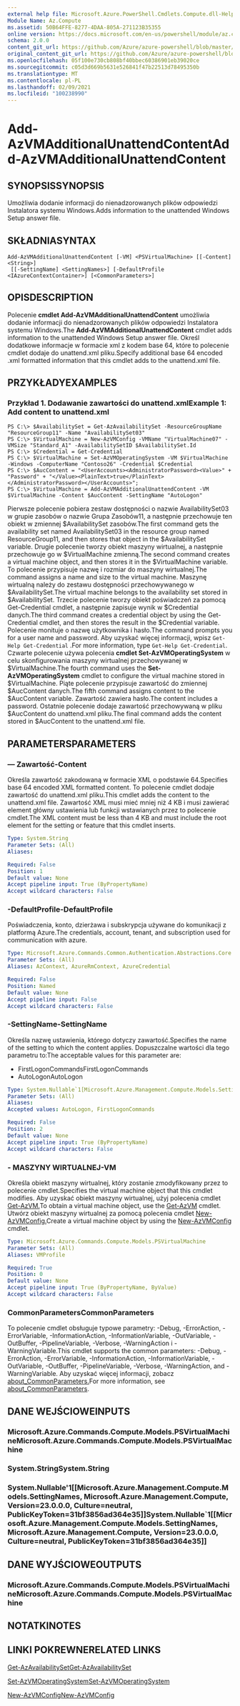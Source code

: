 ```yaml
---
external help file: Microsoft.Azure.PowerShell.Cmdlets.Compute.dll-Help.xml
Module Name: Az.Compute
ms.assetid: 50B64FFE-8277-4DAA-805A-271123B35355
online version: https://docs.microsoft.com/en-us/powershell/module/az.compute/add-azvmadditionalunattendcontent
schema: 2.0.0
content_git_url: https://github.com/Azure/azure-powershell/blob/master/src/Compute/Compute/help/Add-AzVMAdditionalUnattendContent.md
original_content_git_url: https://github.com/Azure/azure-powershell/blob/master/src/Compute/Compute/help/Add-AzVMAdditionalUnattendContent.md
ms.openlocfilehash: 05f100e730cb808bf40bbec60386901eb39020ce
ms.sourcegitcommit: c05d3d669b5631e526841f47b22513d78495350b
ms.translationtype: MT
ms.contentlocale: pl-PL
ms.lasthandoff: 02/09/2021
ms.locfileid: "100238990"
---
```

# <span data-ttu-id="d971f-101">Add-AzVMAdditionalUnattendContent</span><span class="sxs-lookup"><span data-stu-id="d971f-101">Add-AzVMAdditionalUnattendContent</span></span>

## <span data-ttu-id="d971f-102">SYNOPSIS</span><span class="sxs-lookup"><span data-stu-id="d971f-102">SYNOPSIS</span></span>
<span data-ttu-id="d971f-103">Umożliwia dodanie informacji do nienadzorowanych plików odpowiedzi Instalatora systemu Windows.</span><span class="sxs-lookup"><span data-stu-id="d971f-103">Adds information to the unattended Windows Setup answer file.</span></span>

## <span data-ttu-id="d971f-104">SKŁADNIA</span><span class="sxs-lookup"><span data-stu-id="d971f-104">SYNTAX</span></span>

```
Add-AzVMAdditionalUnattendContent [-VM] <PSVirtualMachine> [[-Content] <String>]
 [[-SettingName] <SettingNames>] [-DefaultProfile <IAzureContextContainer>] [<CommonParameters>]
```

## <span data-ttu-id="d971f-105">OPIS</span><span class="sxs-lookup"><span data-stu-id="d971f-105">DESCRIPTION</span></span>
<span data-ttu-id="d971f-106">Polecenie **cmdlet Add-AzVMAdditionalUnattendContent** umożliwia dodanie informacji do nienadzorowanych plików odpowiedzi Instalatora systemu Windows.</span><span class="sxs-lookup"><span data-stu-id="d971f-106">The **Add-AzVMAdditionalUnattendContent** cmdlet adds information to the unattended Windows Setup answer file.</span></span>
<span data-ttu-id="d971f-107">Określ dodatkowe informacje w formacie xml z kodem base 64, które to polecenie cmdlet dodaje do unattend.xml pliku.</span><span class="sxs-lookup"><span data-stu-id="d971f-107">Specify additional base 64 encoded .xml formatted information that this cmdlet adds to the unattend.xml file.</span></span>

## <span data-ttu-id="d971f-108">PRZYKŁADY</span><span class="sxs-lookup"><span data-stu-id="d971f-108">EXAMPLES</span></span>

### <span data-ttu-id="d971f-109">Przykład 1. Dodawanie zawartości do unattend.xml</span><span class="sxs-lookup"><span data-stu-id="d971f-109">Example 1: Add content to unattend.xml</span></span>
```
PS C:\> $AvailabilitySet = Get-AzAvailabilitySet -ResourceGroupName "ResourceGroup11" -Name "AvailabilitySet03"
PS C:\> $VirtualMachine = New-AzVMConfig -VMName "VirtualMachine07" -VMSize "Standard_A1" -AvailabilitySetID $AvailabilitySet.Id 
PS C:\> $Credential = Get-Credential
PS C:\> $VirtualMachine = Set-AzVMOperatingSystem -VM $VirtualMachine  -Windows -ComputerName "Contoso26" -Credential $Credential
PS C:\> $AucContent = "<UserAccounts><AdministratorPassword><Value>" + "Password" + "</Value><PlainText>true</PlainText></AdministratorPassword></UserAccounts>";
PS C:\> $VirtualMachine = Add-AzVMAdditionalUnattendContent -VM $VirtualMachine -Content $AucContent -SettingName "AutoLogon"
```

<span data-ttu-id="d971f-110">Pierwsze polecenie pobiera zestaw dostępności o nazwie AvailabilitySet03 w grupie zasobów o nazwie Grupa Zasobów11, a następnie przechowuje ten obiekt w zmiennej $AvailabilitySet zasobów.</span><span class="sxs-lookup"><span data-stu-id="d971f-110">The first command gets the availability set named AvailabilitySet03 in the resource group named ResourceGroup11, and then stores that object in the $AvailabilitySet variable.</span></span>
<span data-ttu-id="d971f-111">Drugie polecenie tworzy obiekt maszyny wirtualnej, a następnie przechowuje go w $VirtualMachine zmienną.</span><span class="sxs-lookup"><span data-stu-id="d971f-111">The second command creates a virtual machine object, and then stores it in the $VirtualMachine variable.</span></span>
<span data-ttu-id="d971f-112">To polecenie przypisuje nazwę i rozmiar do maszyny wirtualnej.</span><span class="sxs-lookup"><span data-stu-id="d971f-112">The command assigns a name and size to the virtual machine.</span></span>
<span data-ttu-id="d971f-113">Maszynę wirtualną należy do zestawu dostępności przechowywanego w $AvailabilitySet.</span><span class="sxs-lookup"><span data-stu-id="d971f-113">The virtual machine belongs to the availability set stored in $AvailabilitySet.</span></span>
<span data-ttu-id="d971f-114">Trzecie polecenie tworzy obiekt poświadczeń za pomocą Get-Credential cmdlet, a następnie zapisuje wynik w $Credential danych.</span><span class="sxs-lookup"><span data-stu-id="d971f-114">The third command creates a credential object by using the Get-Credential cmdlet, and then stores the result in the $Credential variable.</span></span>
<span data-ttu-id="d971f-115">Polecenie monituje o nazwę użytkownika i hasło.</span><span class="sxs-lookup"><span data-stu-id="d971f-115">The command prompts you for a user name and password.</span></span>
<span data-ttu-id="d971f-116">Aby uzyskać więcej informacji, wpisz `Get-Help Get-Credential` .</span><span class="sxs-lookup"><span data-stu-id="d971f-116">For more information, type `Get-Help Get-Credential`.</span></span>
<span data-ttu-id="d971f-117">Czwarte polecenie używa polecenia **cmdlet Set-AzVMOperatingSystem** w celu skonfigurowania maszyny wirtualnej przechowywanej w $VirtualMachine.</span><span class="sxs-lookup"><span data-stu-id="d971f-117">The fourth command uses the **Set-AzVMOperatingSystem** cmdlet to configure the virtual machine stored in $VirtualMachine.</span></span>
<span data-ttu-id="d971f-118">Piąte polecenie przypisuje zawartość do zmiennej $AucContent danych.</span><span class="sxs-lookup"><span data-stu-id="d971f-118">The fifth command assigns content to the $AucContent variable.</span></span>
<span data-ttu-id="d971f-119">Zawartość zawiera hasło.</span><span class="sxs-lookup"><span data-stu-id="d971f-119">The content includes a password.</span></span>
<span data-ttu-id="d971f-120">Ostatnie polecenie dodaje zawartość przechowywaną w pliku $AucContent do unattend.xml pliku.</span><span class="sxs-lookup"><span data-stu-id="d971f-120">The final command adds the content stored in $AucContent to the unattend.xml file.</span></span>

## <span data-ttu-id="d971f-121">PARAMETERS</span><span class="sxs-lookup"><span data-stu-id="d971f-121">PARAMETERS</span></span>

### <span data-ttu-id="d971f-122">— Zawartość</span><span class="sxs-lookup"><span data-stu-id="d971f-122">-Content</span></span>
<span data-ttu-id="d971f-123">Określa zawartość zakodowaną w formacie XML o podstawie 64.</span><span class="sxs-lookup"><span data-stu-id="d971f-123">Specifies base 64 encoded XML formatted content.</span></span>
<span data-ttu-id="d971f-124">To polecenie cmdlet dodaje zawartość do unattend.xml pliku.</span><span class="sxs-lookup"><span data-stu-id="d971f-124">This cmdlet adds the content to the unattend.xml file.</span></span>
<span data-ttu-id="d971f-125">Zawartość XML musi mieć mniej niż 4 KB i musi zawierać element główny ustawienia lub funkcji wstawianych przez to polecenie cmdlet.</span><span class="sxs-lookup"><span data-stu-id="d971f-125">The XML content must be less than 4 KB and must include the root element for the setting or feature that this cmdlet inserts.</span></span>

```yaml
Type: System.String
Parameter Sets: (All)
Aliases:

Required: False
Position: 1
Default value: None
Accept pipeline input: True (ByPropertyName)
Accept wildcard characters: False
```

### <span data-ttu-id="d971f-126">-DefaultProfile</span><span class="sxs-lookup"><span data-stu-id="d971f-126">-DefaultProfile</span></span>
<span data-ttu-id="d971f-127">Poświadczenia, konto, dzierżawa i subskrypcja używane do komunikacji z platformą Azure.</span><span class="sxs-lookup"><span data-stu-id="d971f-127">The credentials, account, tenant, and subscription used for communication with azure.</span></span>

```yaml
Type: Microsoft.Azure.Commands.Common.Authentication.Abstractions.Core.IAzureContextContainer
Parameter Sets: (All)
Aliases: AzContext, AzureRmContext, AzureCredential

Required: False
Position: Named
Default value: None
Accept pipeline input: False
Accept wildcard characters: False
```

### <span data-ttu-id="d971f-128">-SettingName</span><span class="sxs-lookup"><span data-stu-id="d971f-128">-SettingName</span></span>
<span data-ttu-id="d971f-129">Określa nazwę ustawienia, którego dotyczy zawartość.</span><span class="sxs-lookup"><span data-stu-id="d971f-129">Specifies the name of the setting to which the content applies.</span></span>
<span data-ttu-id="d971f-130">Dopuszczalne wartości dla tego parametru to:</span><span class="sxs-lookup"><span data-stu-id="d971f-130">The acceptable values for this parameter are:</span></span>
- <span data-ttu-id="d971f-131">FirstLogonCommands</span><span class="sxs-lookup"><span data-stu-id="d971f-131">FirstLogonCommands</span></span>
- <span data-ttu-id="d971f-132">AutoLogon</span><span class="sxs-lookup"><span data-stu-id="d971f-132">AutoLogon</span></span>

```yaml
Type: System.Nullable`1[Microsoft.Azure.Management.Compute.Models.SettingNames]
Parameter Sets: (All)
Aliases:
Accepted values: AutoLogon, FirstLogonCommands

Required: False
Position: 2
Default value: None
Accept pipeline input: True (ByPropertyName)
Accept wildcard characters: False
```

### <span data-ttu-id="d971f-133">- MASZYNY WIRTUALNEJ</span><span class="sxs-lookup"><span data-stu-id="d971f-133">-VM</span></span>
<span data-ttu-id="d971f-134">Określa obiekt maszyny wirtualnej, który zostanie zmodyfikowany przez to polecenie cmdlet.</span><span class="sxs-lookup"><span data-stu-id="d971f-134">Specifies the virtual machine object that this cmdlet modifies.</span></span>
<span data-ttu-id="d971f-135">Aby uzyskać obiekt maszyny wirtualnej, użyj polecenia cmdlet [Get-AzVM.](./Get-AzVM.md)</span><span class="sxs-lookup"><span data-stu-id="d971f-135">To obtain a virtual machine object, use the [Get-AzVM](./Get-AzVM.md) cmdlet.</span></span>
<span data-ttu-id="d971f-136">Utwórz obiekt maszyny wirtualnej za pomocą polecenia cmdlet [New-AzVMConfig.](./New-AzVMConfig.md)</span><span class="sxs-lookup"><span data-stu-id="d971f-136">Create a virtual machine object by using the [New-AzVMConfig](./New-AzVMConfig.md) cmdlet.</span></span>

```yaml
Type: Microsoft.Azure.Commands.Compute.Models.PSVirtualMachine
Parameter Sets: (All)
Aliases: VMProfile

Required: True
Position: 0
Default value: None
Accept pipeline input: True (ByPropertyName, ByValue)
Accept wildcard characters: False
```

### <span data-ttu-id="d971f-137">CommonParameters</span><span class="sxs-lookup"><span data-stu-id="d971f-137">CommonParameters</span></span>
<span data-ttu-id="d971f-138">To polecenie cmdlet obsługuje typowe parametry: -Debug, -ErrorAction, -ErrorVariable, -InformationAction, -InformationVariable, -OutVariable, -OutBuffer, -PipelineVariable, -Verbose, -WarningAction i -WarningVariable.</span><span class="sxs-lookup"><span data-stu-id="d971f-138">This cmdlet supports the common parameters: -Debug, -ErrorAction, -ErrorVariable, -InformationAction, -InformationVariable, -OutVariable, -OutBuffer, -PipelineVariable, -Verbose, -WarningAction, and -WarningVariable.</span></span> <span data-ttu-id="d971f-139">Aby uzyskać więcej informacji, zobacz [about_CommonParameters.](http://go.microsoft.com/fwlink/?LinkID=113216)</span><span class="sxs-lookup"><span data-stu-id="d971f-139">For more information, see [about_CommonParameters](http://go.microsoft.com/fwlink/?LinkID=113216).</span></span>

## <span data-ttu-id="d971f-140">DANE WEJŚCIOWE</span><span class="sxs-lookup"><span data-stu-id="d971f-140">INPUTS</span></span>

### <span data-ttu-id="d971f-141">Microsoft.Azure.Commands.Compute.Models.PSVirtualMachine</span><span class="sxs-lookup"><span data-stu-id="d971f-141">Microsoft.Azure.Commands.Compute.Models.PSVirtualMachine</span></span>

### <span data-ttu-id="d971f-142">System.String</span><span class="sxs-lookup"><span data-stu-id="d971f-142">System.String</span></span>

### <span data-ttu-id="d971f-143">System.Nullable'1[[Microsoft.Azure.Management.Compute.Models.SettingNames, Microsoft.Azure.Management.Compute, Version=23.0.0.0, Culture=neutral, PublicKeyToken=31bf3856ad364e35]]</span><span class="sxs-lookup"><span data-stu-id="d971f-143">System.Nullable\`1[[Microsoft.Azure.Management.Compute.Models.SettingNames, Microsoft.Azure.Management.Compute, Version=23.0.0.0, Culture=neutral, PublicKeyToken=31bf3856ad364e35]]</span></span>

## <span data-ttu-id="d971f-144">DANE WYJŚCIOWE</span><span class="sxs-lookup"><span data-stu-id="d971f-144">OUTPUTS</span></span>

### <span data-ttu-id="d971f-145">Microsoft.Azure.Commands.Compute.Models.PSVirtualMachine</span><span class="sxs-lookup"><span data-stu-id="d971f-145">Microsoft.Azure.Commands.Compute.Models.PSVirtualMachine</span></span>

## <span data-ttu-id="d971f-146">NOTATKI</span><span class="sxs-lookup"><span data-stu-id="d971f-146">NOTES</span></span>

## <span data-ttu-id="d971f-147">LINKI POKREWNE</span><span class="sxs-lookup"><span data-stu-id="d971f-147">RELATED LINKS</span></span>

[<span data-ttu-id="d971f-148">Get-AzAvailabilitySet</span><span class="sxs-lookup"><span data-stu-id="d971f-148">Get-AzAvailabilitySet</span></span>](./Get-AzAvailabilitySet.md)

[<span data-ttu-id="d971f-149">Set-AzVMOperatingSystem</span><span class="sxs-lookup"><span data-stu-id="d971f-149">Set-AzVMOperatingSystem</span></span>](./Set-AzVMOperatingSystem.md)

[<span data-ttu-id="d971f-150">New-AzVMConfig</span><span class="sxs-lookup"><span data-stu-id="d971f-150">New-AzVMConfig</span></span>](./New-AzVMConfig.md)
